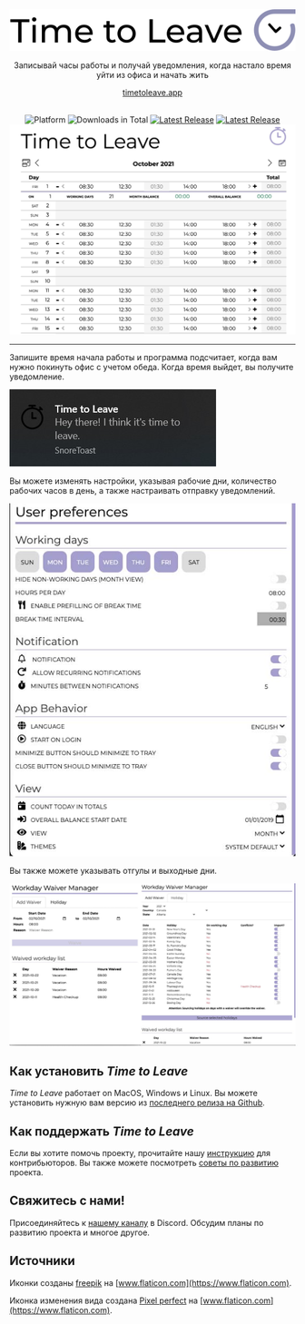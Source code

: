 <div align="center">
  <img src="../../assets/timetoleave.png" alt="Time to Leave Logo">

  <p>Записывай часы работы и получай уведомления, когда настало время уйти из офиса и начать жить </p>

[timetoleave.app](https://timetoleave.app/)

  <br>

<img src="https://img.shields.io/badge/platforms-Windows%20%7C%20MacOS%20%7C%20Linux-green" alt="Platform">
<img src="https://img.shields.io/github/downloads/TTLApp/time-to-leave/total" alt="Downloads in Total">
<a href="https://github.com/TTLApp/time-to-leave/releases/latest"><img src="https://img.shields.io/github/v/release/TTLApp/time-to-leave" alt="Latest Release"></a>
<a href="http://makeapullrequest.com/"><img src="https://img.shields.io/badge/PRs-welcome-purple" alt="Latest Release"></a>

   <br/>

  <img src="../images/screenshot.jpg" alt="Time to Leave Screenshot">

  <br/>

</div>

---

Запишите время начала работы и программа подсчитает, когда вам нужно покинуть офис с учетом обеда. Когда время выйдет, вы получите уведомление.

<img src="../images/notification.jpg" alt="Time to Leave Notification">

Вы можете изменять настройки, указывая рабочие дни, количество рабочих часов в день, а также настраивать отправку уведомлений.

<img src="../images/preferences.jpg" alt="Time to Leave Preferences">

Вы также можете указывать отгулы и выходные дни.

<img src="../images/waiver_manager.jpg" alt="Time to Leave Waiver Manager">

## Как установить _Time to Leave_

_Time to Leave_ работает on MacOS, Windows и Linux. Вы можете установить нужную вам версию из [последнего релиза на Github](https://github.com/TTLApp/time-to-leave/releases/latest).

## Как поддержать _Time to Leave_

Если вы хотите помочь проекту, прочитайте нашу [инструкцию](../CONTRIBUTING.md) для контрибьюторов.
Вы также можете посмотреть [советы по развитию](../DEVELOPMENT.md) проекта.

## Свяжитесь с нами!

Присоединяйтесь к [нашему каналу](https://discord.gg/P3KkEF5) в Discord. Обсудим планы по развитию проекта и многое другое.

## Источники

Иконки созданы [freepik](https://www.flaticon.com/authors/freepik) на [www.flaticon.com](https://www.flaticon.com).

Иконка изменения вида создана [Pixel perfect](https://www.flaticon.com/authors/pixel-perfect) на [www.flaticon.com](https://www.flaticon.com).
